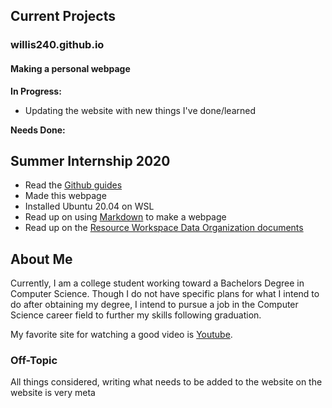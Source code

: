 ## Current Projects

### willis240.github.io
#### Making a personal webpage 

**In Progress:**
- Updating the website with new things I've done/learned

**Needs Done:**


## Summer Internship 2020

- Read the [Github guides](https://guides.github.com/)
- Made this webpage
- Installed Ubuntu 20.04 on WSL
- Read up on using [Markdown](https://www.markdownguide.org/basic-syntax/) to make a webpage
- Read up on the [Resource Workspace Data Organization documents](https://researchworkspace.com/help/Overview.html)


## About Me

Currently, I am a college student working toward a Bachelors Degree in Computer Science. Though I do not have specific plans for what I intend to do after obtaining my degree, I intend to pursue a job in the Computer Science career field to further my skills following graduation.

My favorite site for watching a good video is [Youtube](https://www.youtube.com/).

### Off-Topic
All things considered, writing what needs to be added to the website on the website is very meta
